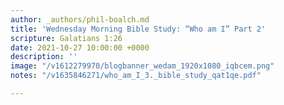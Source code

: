 ```yaml
---
author: _authors/phil-boalch.md
title: 'Wednesday Morning Bible Study: “Who am I” Part 2'
scripture: Galatians 1:26
date: 2021-10-27 10:00:00 +0000
description: ''
image: "/v1612279970/blogbanner_wedam_1920x1080_iqbcem.png"
notes: "/v1635846271/who_am_I_3._bible_study_qat1qe.pdf"

---
```

